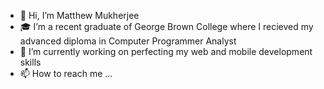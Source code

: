 - 👋 Hi, I’m Matthew Mukherjee
- 🎓 I’m a recent graduate of George Brown College where I recieved my advanced diploma in Computer Programmer Analyst
- 🌱 I’m currently working on perfecting my web and mobile development skills
- 📫 How to reach me ...

<!---
kingtrip3/kingtrip3 is a ✨ special ✨ repository because its `README.md` (this file) appears on your GitHub profile.
You can click the Preview link to take a look at your changes.
--->
